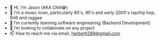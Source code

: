 - 👋 Hi, I’m Jason (AKA Chill😂)
- 👀 I'm a music lover, particularly 80's, 90's and early 2000's rap/hip hop, RnB and raggae
- 🌱 I’m currently learning software engineering (Backend Development)
- 💞️ I’m looking to collaborate on any project 
- 📫 How to reach me via email, herbertj289@gmail.com

<!---
too2ochi1/too2ochi1 is a ✨ special ✨ repository because its `README.md` (this file) appears on your GitHub profile.
You can click the Preview link to take a look at your changes.
--->
